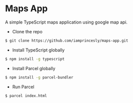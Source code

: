 # Maps App
A simple TypeScript maps application using google map api.

- Clone the repo
```sh 
$ git clone https://github.com/iamprincesly/maps-app.git
```
- Install TypeScript globally
```sh
$ npm install -g typescript
```
- Install Parcel globally
```sh
$ npm install -g parcel-bundler
```
- Run Parcel 
```sh
$ parcel index.html
```



